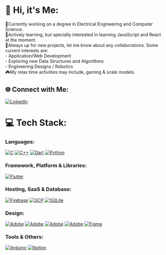 # 👋 Hi, it's Me:
🔭Currently working on a degree in Electrical Engineering and Computer Science.<br>📖Actively learning, but specially interested in learning JavaScript and React at the moment.<br>👯Always up for new projects, let me know about any collaborations. Some current interests are:<br> - Application/Web Development<br> - Exploring new Data Structures and Algorithms<br> - Engineering Designs / Robotics<br>🎮My relax time activities may include, gaming & scale models.


## 🌐 Connect with Me:
[![LinkedIn](https://img.shields.io/badge/LinkedIn-%230077B5.svg?logo=linkedin&logoColor=white)](https://linkedin.com/in/achita-chitraphan)

# 💻 Tech Stack:
### Languages:
[![C](https://skillicons.dev/icons?i=c)](https://www.gnu.org/software/gnu-c-manual/gnu-c-manual.html) [![C++](https://skillicons.dev/icons?i=cpp)](https://cplusplus.com/doc/tutorial/) [![Dart](https://skillicons.dev/icons?i=dart)](https://dart.dev/) [![Python](https://skillicons.dev/icons?i=python)](https://www.python.org/)
### Framework, Platform & Libraries:
[![Flutter](https://skillicons.dev/icons?i=flutter)](https://flutter.dev/)
### Hosting, SaaS & Database:
[![Firebase](https://skillicons.dev/icons?i=firebase)](https://firebase.google.com/) [![GCP](https://skillicons.dev/icons?i=gcp)](https://cloud.google.com/) [![SQLite](https://skillicons.dev/icons?i=sqlite)](https://www.sqlite.org/)
### Design:
[![Adobe](https://skillicons.dev/icons?i=ai)](https://www.adobe.com/) [![Adobe](https://skillicons.dev/icons?i=ps)](https://www.adobe.com/) [![Adobe](https://skillicons.dev/icons?i=pr)](https://www.adobe.com/) [![Adobe](https://skillicons.dev/icons?i=xd)](https://www.adobe.com/) [![Figma](https://skillicons.dev/icons?i=figma)](https://www.figma.com/)
### Tools & Others:
[![Arduino](https://skillicons.dev/icons?i=arduino)](https://www.arduino.cc/) [![Notion](https://skillicons.dev/icons?i=notion)](https://www.notion.so/)
